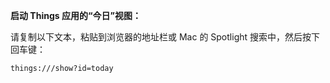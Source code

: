 **启动 Things 应用的“今日”视图：**

请复制以下文本，粘贴到浏览器的地址栏或 Mac 的 Spotlight 搜索中，然后按下回车键：
```
things:///show?id=today
```
